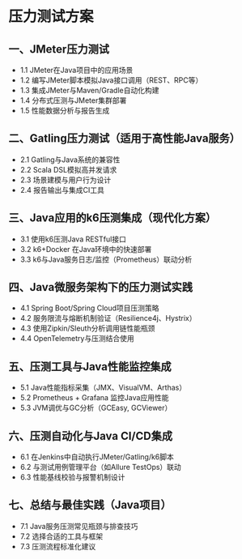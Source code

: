 # 压力测试方案

## 一、JMeter压力测试
- 1.1 JMeter在Java项目中的应用场景
- 1.2 编写JMeter脚本模拟Java接口调用（REST、RPC等）
- 1.3 集成JMeter与Maven/Gradle自动化构建
- 1.4 分布式压测与JMeter集群部署
- 1.5 性能数据分析与报告生成

## 二、Gatling压力测试（适用于高性能Java服务）
- 2.1 Gatling与Java系统的兼容性
- 2.2 Scala DSL模拟高并发请求
- 2.3 场景建模与用户行为设计
- 2.4 报告输出与集成CI工具

## 三、Java应用的k6压测集成（现代化方案）
- 3.1 使用k6压测Java RESTful接口
- 3.2 k6+Docker 在Java环境中的快速部署
- 3.3 k6与Java服务日志/监控（Prometheus）联动分析

## 四、Java微服务架构下的压力测试实践
- 4.1 Spring Boot/Spring Cloud项目压测策略
- 4.2 服务限流与熔断机制验证（Resilience4j、Hystrix）
- 4.3 使用Zipkin/Sleuth分析调用链性能瓶颈
- 4.4 OpenTelemetry与压测结合使用

## 五、压测工具与Java性能监控集成
- 5.1 Java性能指标采集（JMX、VisualVM、Arthas）
- 5.2 Prometheus + Grafana 监控Java应用性能
- 5.3 JVM调优与GC分析（GCEasy, GCViewer）

## 六、压测自动化与Java CI/CD集成
- 6.1 在Jenkins中自动执行JMeter/Gatling/k6脚本
- 6.2 与测试用例管理平台（如Allure TestOps）联动
- 6.3 性能基线校验与报警机制设计

## 七、总结与最佳实践（Java项目）
- 7.1 Java服务压测常见瓶颈与排查技巧
- 7.2 选择合适的工具与框架
- 7.3 压测流程标准化建议